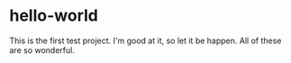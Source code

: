 # hello-world
This is the first test project.
I'm good at it, so let it be happen.
All of these are so wonderful.
